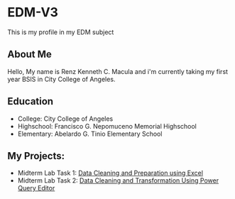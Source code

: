 # EDM-V3
This is my profile in my EDM subject 
## About Me
Hello, My name is Renz Kenneth C. Macula and i'm currently taking my first year BSIS in City College of Angeles.
## Education
- College: City College of Angeles
- Highschool: Francisco G. Nepomuceno Memorial Highschool
- Elementary: Abelardo G. Tinio Elementary School
## My Projects:
- Midterm Lab Task 1: [Data Cleaning and Preparation using Excel](https://github.com/ReferenZ18/EDM-V3/tree/main/Midterm%20Task%201)
- Midterm Lab Task 2: [Data Cleaning and Transformation Using Power Query Editor](Midterm%20Task%202/README.md)
